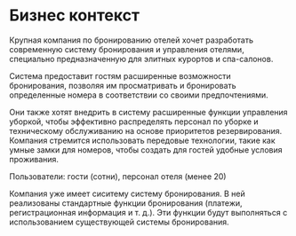 # Бизнес контекст

Крупная компания по бронированию отелей хочет разработать современную систему бронирования и управления отелями, специально предназначенную для элитных курортов и спа-салонов. 

Система предоставит гостям расширенные возможности бронирования, позволяя им просматривать и бронировать определенные номера в соответствии со своими предпочтениями.

Они также хотят внедрить в систему расширенные функции управления уборкой, чтобы эффективно распределять персонал по уборке и техническому обслуживанию на основе приоритетов резервирования.
Компания стремится использовать передовые технологии, такие как умные замки для номеров, чтобы создать для гостей  удобные условия проживания. 

Пользователи: гости (сотни), персонал отеля (менее 20)

Компания уже имеет сиситему систему бронирования. В ней реализованы стандартные функции бронирования (платежи, регистрационная информация и т. д.). Эти функции будут выполняться с использованием существующей системы бронирования.